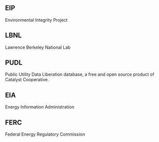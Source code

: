 ## EIP

Environmental Integrity Project

## LBNL

Lawrence Berkeley National Lab

## PUDL

Public Utility Data Liberation database, a free and open source product of Catalyst Cooperative.

## EIA

Energy Information Administration

## FERC

Federal Energy Regulatory Commission
